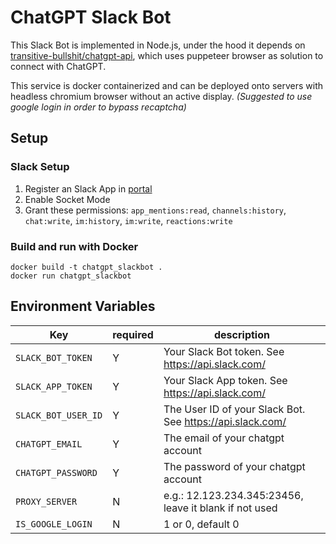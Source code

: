 # ChatGPT Slack Bot

This Slack Bot is implemented in Node.js, under the hood it depends on [transitive-bullshit/chatgpt-api](https://github.com/transitive-bullshit/chatgpt-api), which uses puppeteer browser as solution to connect with ChatGPT.

This service is docker containerized and can be deployed onto servers with headless chromium browser without an active display. _(Suggested to use google login in order to bypass recaptcha)_

## Setup

### Slack Setup
1. Register an Slack App in [portal](https://api.slack.com/apps)
2. Enable Socket Mode
3. Grant these permissions: `app_mentions:read`, `channels:history`, `chat:write`, `im:history`, `im:write`, `reactions:write`

### Build and run with Docker
```
docker build -t chatgpt_slackbot .
docker run chatgpt_slackbot
```

## Environment Variables
|Key|required|description|
|--|--|--|
|`SLACK_BOT_TOKEN`|Y|Your Slack Bot token. See https://api.slack.com/|
|`SLACK_APP_TOKEN`|Y|Your Slack App token. See https://api.slack.com/|
|`SLACK_BOT_USER_ID`|Y|The User ID of your Slack Bot. See https://api.slack.com/|
|`CHATGPT_EMAIL`|Y|The email of your chatgpt account|
|`CHATGPT_PASSWORD`|Y|The password of your chatgpt account|
|`PROXY_SERVER`|N|e.g.: 12.123.234.345:23456, leave it blank if not used|
|`IS_GOOGLE_LOGIN`|N|1 or 0, default 0|

